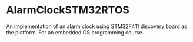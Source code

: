 # AlarmClockSTM32RTOS
An implementation of an alarm clock using STM32F411 discovery board as the platform. For an embedded OS programming course.

